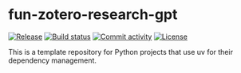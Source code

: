 # fun-zotero-research-gpt

[![Release](https://img.shields.io/github/v/release/Takfes/fun-zotero-research-gpt)](https://img.shields.io/github/v/release/Takfes/fun-zotero-research-gpt)
[![Build status](https://img.shields.io/github/actions/workflow/status/Takfes/fun-zotero-research-gpt/main.yml?branch=main)](https://github.com/Takfes/fun-zotero-research-gpt/actions/workflows/main.yml?query=branch%3Amain)
[![Commit activity](https://img.shields.io/github/commit-activity/m/Takfes/fun-zotero-research-gpt)](https://img.shields.io/github/commit-activity/m/Takfes/fun-zotero-research-gpt)
[![License](https://img.shields.io/github/license/Takfes/fun-zotero-research-gpt)](https://img.shields.io/github/license/Takfes/fun-zotero-research-gpt)

This is a template repository for Python projects that use uv for their dependency management.

